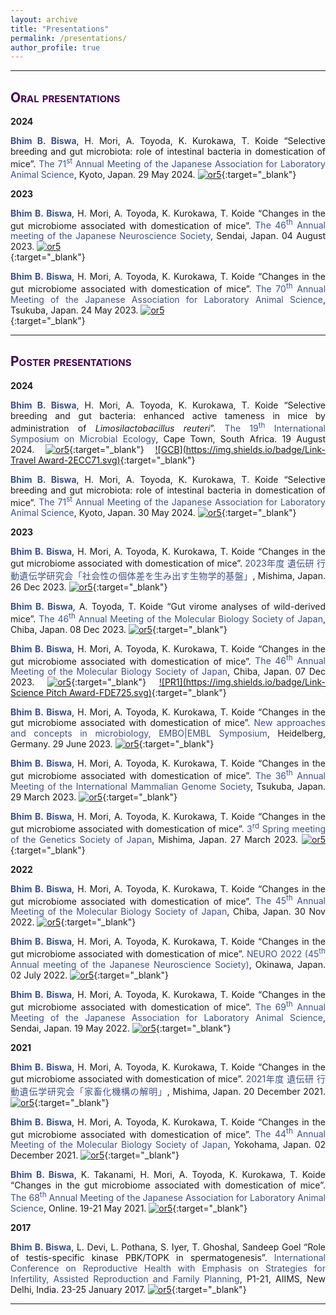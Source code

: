 ```yaml
---
layout: archive
title: "Presentations"
permalink: /presentations/
author_profile: true
---
```

<style> body {text-align: justify} </style> <!-- Justify text. -->

------

## <span style="font-variant:small-caps;"><span style="color:#440154">**Oral presentations**</span></span>

**2024**

<span style="color:#3B528B">**Bhim B. Biswa**</span>, H. Mori, A. Toyoda, K. Kurokawa, T. Koide “Selective breeding and gut microbiota: role of intestinal bacteria in domestication of mice”. <span style="color:#3B528B">The 71<sup>st</sup> Annual Meeting of the Japanese Association for Laboratory Animal Science</span>, Kyoto, Japan. 29 May 2024. [![or5](https://img.shields.io/badge/Link-Website-21908C.svg)](https://cfmeeting.com/jalas71/){:target="_blank"} <br>

**2023**

<span style="color:#3B528B">**Bhim B. Biswa**</span>, H. Mori, A. Toyoda, K. Kurokawa, T. Koide “Changes in the gut microbiome associated with domestication of mice”. <span style="color:#3B528B">The 46<sup>th</sup> Annual meeting of the Japanese Neuroscience Society</span>, Sendai, Japan. 04 August 2023. [![or5](https://img.shields.io/badge/Link-Website-21908C.svg)](https://neuroscience2023.jnss.org/en/index.html) <br>{:target="_blank"}

<span style="color:#3B528B">**Bhim B. Biswa**</span>, H. Mori, A. Toyoda, K. Kurokawa, T. Koide “Changes in the gut microbiome associated with domestication of mice”. <span style="color:#3B528B">The 70<sup>th</sup> Annual Meeting of the Japanese Association for Laboratory Animal Science</span>, Tsukuba, Japan. 24 May 2023. [![or5](https://img.shields.io/badge/Link-Website-21908C.svg)](https://cfmeeting.com/jalas70/) <br>{:target="_blank"}

------

## <span style="font-variant:small-caps;"><span style="color:#440154">**Poster presentations**</span></span>

**2024**

<span style="color:#3B528B">**Bhim B. Biswa**</span>, H. Mori, A. Toyoda, K. Kurokawa, T. Koide “Selective breeding and gut bacteria: enhanced active tameness in mice by administration of *Limosilactobacillus reuteri*”. <span style="color:#3B528B">The 19<sup>th</sup> International Symposium on Microbial Ecology</span>, Cape Town, South Africa. 19 August 2024. [![or5](https://img.shields.io/badge/Link-Website-21908C.svg)](https://isme19.isme-microbes.org/){:target="_blank"}  [![GCB](https://img.shields.io/badge/Link-Travel Award-2ECC71.svg)](https://www.isme-microbes.org/travel-funds){:target="_blank"}<br>

<span style="color:#3B528B">**Bhim B. Biswa**</span>, H. Mori, A. Toyoda, K. Kurokawa, T. Koide “Selective breeding and gut microbiota: role of intestinal bacteria in domestication of mice”. <span style="color:#3B528B">The 71<sup>st</sup> Annual Meeting of the Japanese Association for Laboratory Animal Science</span>, Kyoto, Japan. 30 May 2024. [![or5](https://img.shields.io/badge/Link-Website-21908C.svg)](https://cfmeeting.com/jalas71/){:target="_blank"} <br>

**2023**

<span style="color:#3B528B">**Bhim B. Biswa**</span>, H. Mori, A. Toyoda, K. Kurokawa, T. Koide “Changes in the gut microbiome associated with domestication of mice”. <span style="color:#3B528B">2023年度 遺伝研 行動遺伝学研究会「社会性の個体差を生み出す生物学的基盤」</span>, Mishima, Japan. 26 Dec 2023. [![or5](https://img.shields.io/badge/Link-Website-21908C.svg)](https://www.nig.ac.jp/nig/research/nig-meetings?id=1504){:target="_blank"} <br>

<span style="color:#3B528B">**Bhim B. Biswa**</span>, A. Toyoda, T. Koide “Gut virome analyses of wild-derived mice”. <span style="color:#3B528B">The 46<sup>th</sup> Annual Meeting of the Molecular Biology Society of Japan</span>, Chiba, Japan. 08 Dec 2023. [![or5](https://img.shields.io/badge/Link-Website-21908C.svg)](https://www2.aeplan.co.jp/mbsj2023/en-index.html){:target="_blank"} <br>

<span style="color:#3B528B">**Bhim B. Biswa**</span>, H. Mori, A. Toyoda, K. Kurokawa, T. Koide “Changes in the gut microbiome associated with domestication of mice”. <span style="color:#3B528B">The 46<sup>th</sup> Annual Meeting of the Molecular Biology Society of Japan</span>, Chiba, Japan. 07 Dec 2023. [![or5](https://img.shields.io/badge/Link-Website-21908C.svg)](https://www2.aeplan.co.jp/mbsj2023/en-index.html){:target="_blank"} [![PR1](https://img.shields.io/badge/Link-Science Pitch Award-FDE725.svg)](https://www2.aeplan.co.jp/mbsj2023/en-index.html){:target="_blank"}  <br>

<span style="color:#3B528B">**Bhim B. Biswa**</span>, H. Mori, A. Toyoda, K. Kurokawa, T. Koide “Changes in the gut microbiome associated with domestication of mice”. <span style="color:#3B528B">New approaches and concepts in microbiology, EMBO|EMBL Symposium</span>, Heidelberg, Germany. 29 June 2023. [![or5](https://img.shields.io/badge/Link-Website-21908C.svg)](https://www.embl.org/about/info/course-and-conference-office/events/ees23-06/){:target="_blank"} <br>

<span style="color:#3B528B">**Bhim B. Biswa**</span>, H. Mori, A. Toyoda, K. Kurokawa, T. Koide “Changes in the gut microbiome associated with domestication of mice”. <span style="color:#3B528B">The 36<sup>th</sup> Annual Meeting of the International Mammalian Genome Society</span>, Tsukuba, Japan. 29 March 2023. [![or5](https://img.shields.io/badge/Link-Website-21908C.svg)](https://www.imgs.org/past-and-future-imgc-conferences){:target="_blank"} <br>

<span style="color:#3B528B">**Bhim B. Biswa**</span>, H. Mori, A. Toyoda, K. Kurokawa, T. Koide “Changes in the gut microbiome associated with domestication of mice”. <span style="color:#3B528B">3<sup>rd</sup> Spring meeting of the Genetics Society of Japan</span>, Mishima, Japan. 27 March 2023. [![or5](https://img.shields.io/badge/Link-Website-21908C.svg)](https://gsj3.org/en/){:target="_blank"} <br>

**2022**

 <span style="color:#3B528B">**Bhim B. Biswa**</span>, H. Mori, A. Toyoda, K. Kurokawa, T. Koide “Changes in the gut microbiome associated with domestication of mice”. <span style="color:#3B528B">The 45<sup>th</sup> Annual Meeting of the Molecular Biology Society of Japan</span>, Chiba, Japan. 30 Nov 2022. [![or5](https://img.shields.io/badge/Link-Website-21908C.svg)](https://www2.aeplan.co.jp/mbsj2022/en-index.html){:target="_blank"} <br>

<span style="color:#3B528B">**Bhim B. Biswa**</span>, H. Mori, A. Toyoda, K. Kurokawa, T. Koide “Changes in the gut microbiome associated with domestication of mice”. <span style="color:#3B528B">NEURO 2022 (45<sup>th</sup> Annual meeting of the Japanese Neuroscience Society)</span>, Okinawa, Japan. 02 July 2022. [![or5](https://img.shields.io/badge/Link-Website-21908C.svg)](https://neuro2022.jnss.org/){:target="_blank"} <br>

<span style="color:#3B528B">**Bhim B. Biswa**</span>, H. Mori, A. Toyoda, K. Kurokawa, T. Koide “Changes in the gut microbiome associated with domestication of mice”. <span style="color:#3B528B">The 69<sup>th</sup> Annual Meeting of the Japanese Association for Laboratory Animal Science</span>, Sendai, Japan. 19 May 2022. [![or5](https://img.shields.io/badge/Link-Website-21908C.svg)](https://jalas69.jp/){:target="_blank"} <br>

**2021**

<span style="color:#3B528B">**Bhim B. Biswa**</span>, H. Mori, A. Toyoda, K. Kurokawa, T. Koide “Changes in the gut microbiome associated with domestication of mice”. <span style="color:#3B528B">2021年度 遺伝研 行動遺伝学研究会「家畜化機構の解明」</span>, Mishima, Japan. 20 December 2021. [![or5](https://img.shields.io/badge/Link-Website-21908C.svg)](https://www.nig.ac.jp/nig/research/nig-meetings?id=1293){:target="_blank"} <br>

<span style="color:#3B528B">**Bhim B. Biswa**</span>, H. Mori, A. Toyoda, K. Kurokawa, T. Koide “Changes in the gut microbiome associated with domestication of mice”. <span style="color:#3B528B">The 44<sup>th</sup> Annual Meeting of the Molecular Biology Society of Japan</span>, Yokohama, Japan. 02 December 2021. [![or5](https://img.shields.io/badge/Link-Website-21908C.svg)](https://www2.aeplan.co.jp/mbsj2021/english/){:target="_blank"} <br>

<span style="color:#3B528B">**Bhim B. Biswa**</span>, K. Takanami, H. Mori, A. Toyoda, K. Kurokawa, T. Koide “Changes in the gut microbiome associated with domestication of mice”. <span style="color:#3B528B">The 68<sup>th</sup> Annual Meeting of the Japanese Association for Laboratory Animal Science</span>, Online. 19-21 May 2021. [![or5](https://img.shields.io/badge/Link-Website-21908C.svg)](https://www.jalas.jp/68jalas/){:target="_blank"} <br>

**2017**

<span style="color:#3B528B">**Bhim B. Biswa**</span>, L. Devi, L. Pothana, S. Iyer, T. Ghoshal, Sandeep Goel “Role of testis-specific kinase PBK/TOPK in spermatogenesis”. <span style="color:#3B528B">International Conference on Reproductive Health with Emphasis on Strategies for Infertility, Assisted Reproduction and Family Planning</span>, P1-21, AIIMS, New Delhi, India. 23-25 January 2017. [![or5](https://img.shields.io/badge/Link-Website-21908C.svg)](https://www.issrf.org/conferences/past-conferences){:target="_blank"} <br>

------
